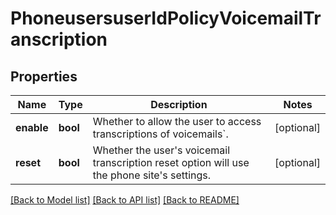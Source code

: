 # PhoneusersuserIdPolicyVoicemailTranscription

## Properties
Name | Type | Description | Notes
------------ | ------------- | ------------- | -------------
**enable** | **bool** | Whether to allow the user to access transcriptions of voicemails&#x60;. | [optional] 
**reset** | **bool** | Whether the user&#x27;s voicemail transcription reset option will use the phone site&#x27;s settings. | [optional] 

[[Back to Model list]](../README.md#documentation-for-models) [[Back to API list]](../README.md#documentation-for-api-endpoints) [[Back to README]](../README.md)

